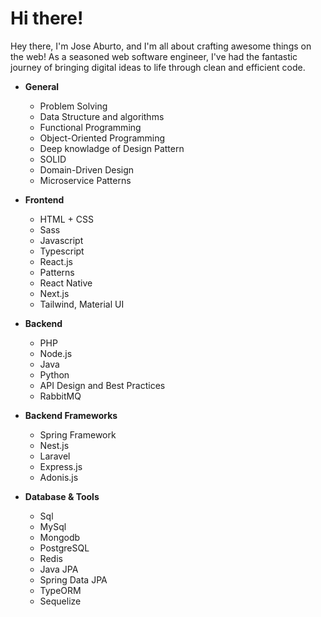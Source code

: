 # Hi there!

Hey there, I'm Jose Aburto, and I'm all about crafting awesome things on the web! As a seasoned web software engineer, I've had the fantastic journey of bringing digital ideas to life through clean and efficient code.

- **General**

  - Problem Solving
  - Data Structure and algorithms
  - Functional Programming
  - Object-Oriented Programming
  - Deep knowladge of Design Pattern
  - SOLID
  - Domain-Driven Design
  - Microservice Patterns

- **Frontend**

  - HTML + CSS
  - Sass
  - Javascript
  - Typescript
  - React.js
  - Patterns
  - React Native
  - Next.js
  - Tailwind, Material UI

- **Backend**

  - PHP
  - Node.js
  - Java
  - Python
  - API Design and Best Practices
  - RabbitMQ

- **Backend Frameworks**

  - Spring Framework
  - Nest.js
  - Laravel
  - Express.js
  - Adonis.js

- **Database & Tools**
  - Sql
  - MySql
  - Mongodb
  - PostgreSQL
  - Redis
  - Java JPA
  - Spring Data JPA
  - TypeORM
  - Sequelize
